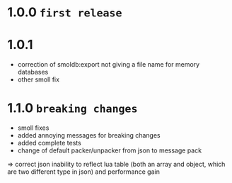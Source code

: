 # 1.0.0 `first release`

# 1.0.1
- correction of smoldb:export not giving a file name for memory databases
- other smoll fix

# 1.1.0 `breaking changes`
- smoll fixes
- added annoying messages for breaking changes
- added complete tests
- change of default packer/unpacker from json to message pack

=> correct json inability to reflect lua table (both an array and object, which are two different type in json) and performance gain